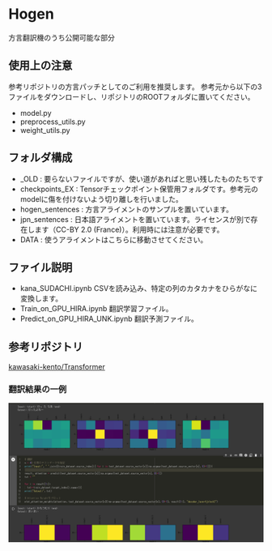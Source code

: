 # Hogen
 方言翻訳機のうち公開可能な部分

## 使用上の注意
参考リポジトリの方言パッチとしてのご利用を推奨します。
参考元から以下の3ファイルをダウンロードし、リポジトリのROOTフォルダに置いてください。
+ model.py
+ preprocess_utils.py
+ weight_utils.py

## フォルダ構成

+ _OLD : 要らないファイルですが、使い道があればと思い残したものたちです
+ checkpoints_EX : Tensorチェックポイント保管用フォルダです。参考元のmodelに傷を付けないよう切り離しを行いました。
+ hogen_sentences : 方言アライメントのサンプルを置いています。
+ jpn_sentences : 日本語アライメントを置いています。ライセンスが別で存在します（CC-BY 2.0 (France)）。利用時には注意が必要です。
+ DATA : 使うアライメントはこちらに移動させてください。

## ファイル説明
+ kana_SUDACHI.ipynb
CSVを読み込み、特定の列のカタカナをひらがなに変換します。
+ Train_on_GPU_HIRA.ipynb
翻訳学習ファイル。
+ Predict_on_GPU_HIRA_UNK.ipynb
翻訳予測ファイル。

## 参考リポジトリ
[kawasaki-kento/Transformer](https://github.com/kawasaki-kento/Transformer)

### 翻訳結果の一例
![翻訳結果だよ](./_OLD/output11.png "翻訳結果だよ")
